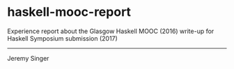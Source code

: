 # haskell-mooc-report

Experience report about the Glasgow Haskell MOOC (2016)
write-up for Haskell Symposium submission (2017)

---
Jeremy Singer

